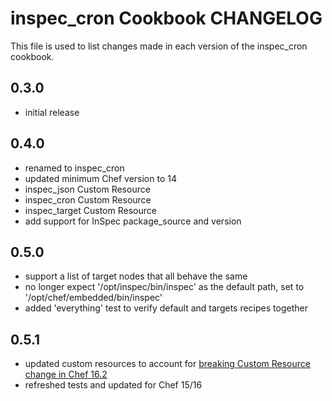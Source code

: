 # inspec_cron Cookbook CHANGELOG

This file is used to list changes made in each version of the inspec_cron cookbook.

## 0.3.0

- initial release

## 0.4.0

- renamed to inspec_cron
- updated minimum Chef version to 14
- inspec_json Custom Resource
- inspec_cron Custom Resource
- inspec_target Custom Resource
- add support for InSpec package_source and version

## 0.5.0

- support a list of target nodes that all behave the same
- no longer expect '/opt/inspec/bin/inspec' as the default path, set to '/opt/chef/embedded/bin/inspec'
- added 'everything' test to verify default and targets recipes together

## 0.5.1

- updated custom resources to account for [breaking Custom Resource change in Chef 16.2](https://discourse.chef.io/t/chef-infra-client-16-2-released/17284)
- refreshed tests and updated for Chef 15/16
